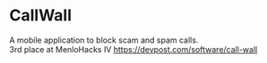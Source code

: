# CallWall
A mobile application to block scam and spam calls. <br/>
3rd place at MenloHacks IV
https://devpost.com/software/call-wall
